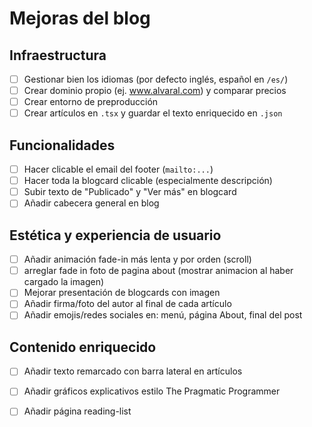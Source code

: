 # Mejoras del blog

## Infraestructura
- [ ] Gestionar bien los idiomas (por defecto inglés, español en `/es/`)
- [ ] Crear dominio propio (ej. www.alvaral.com) y comparar precios
- [ ] Crear entorno de preproducción
- [ ] Crear artículos en `.tsx` y guardar el texto enriquecido en `.json`

## Funcionalidades
- [ ] Hacer clicable el email del footer (`mailto:...`)
- [ ] Hacer toda la blogcard clicable (especialmente descripción)
- [ ] Subir texto de "Publicado" y "Ver más" en blogcard
- [ ] Añadir cabecera general en blog

## Estética y experiencia de usuario
- [ ] Añadir animación fade-in más lenta y por orden (scroll)
- [ ] arreglar fade in foto de pagina about (mostrar animacion al haber cargado la imagen)
- [ ] Mejorar presentación de blogcards con imagen
- [ ] Añadir firma/foto del autor al final de cada artículo
- [ ] Añadir emojis/redes sociales en: menú, página About, final del post

## Contenido enriquecido
- [ ] Añadir texto remarcado con barra lateral en artículos
- [ ] Añadir gráficos explicativos estilo The Pragmatic Programmer
- [ ] Añadir página reading-list

